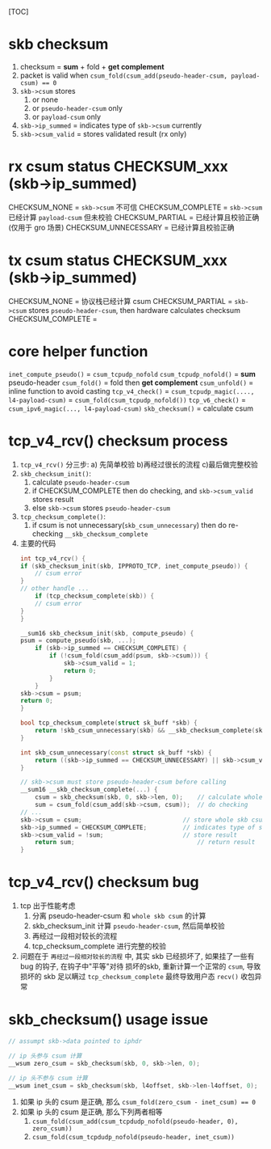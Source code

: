 [TOC]
# skb checksum
1. checksum = **sum** + fold + **get complement**
2. packet is valid when `csum_fold(csum_add(pseudo-header-csum, payload-csum) == 0`
3. `skb->csum` stores
   1. or none
   2. or `pseudo-header-csum` only
   3. or `payload-csum` only
4. `skb->ip_summed`  = indicates type of `skb->csum` currently
5. `skb->csum_valid` = stores validated result (rx only)

# rx csum status CHECKSUM_xxx (skb->ip_summed)
CHECKSUM_NONE        = `skb->csum` 不可信
CHECKSUM_COMPLETE    = `skb->csum` 已经计算 `payload-csum` 但未校验
CHECKSUM_PARTIAL     = 已经计算且校验正确 (仅用于 gro 场景)
CHECKSUM_UNNECESSARY = 已经计算且校验正确

# tx csum status CHECKSUM_xxx (skb->ip_summed)
CHECKSUM_NONE        = 协议栈已经计算 csum
CHECKSUM_PARTIAL     = `skb->csum` stores `pseudo-header-csum`, then hardware calculates checksum
CHECKSUM_COMPLETE    =

# core helper function
`inet_compute_pseudo()` = `csum_tcpudp_nofold`
`csum_tcpudp_nofold()` = **sum** pseudo-header
`csum_fold()`    = fold then **get complement**
`csum_unfold()`  = inline function to avoid casting
`tcp_v4_check()` = `csum_tcpudp_magic(...., l4-payload-csum)` = `csum_fold(csum_tcpudp_nofold())`
`tcp_v6_check()` = `csum_ipv6_magic(..., l4-payload-csum)`
`skb_checksum()` = calculate csum

# tcp_v4_rcv() checksum process
1. `tcp_v4_rcv()` 分三步: a) 先简单校验 b)再经过很长的流程 c)最后做完整校验
2. `skb_checksum_init()`:
   1. calculate `pseudo-header-csum`
   2. if CHECKSUM_COMPLETE then do checking, and `skb->csum_valid` stores result
   3. else `skb->csum` stores `pseudo-header-csum`
3. `tcp_checksum_complete()`:
   1. if csum is not unnecessary(`skb_csum_unnecessary`) then do re-checking `__skb_checksum_complete`
4. 主要的代码
    ```c++
    int tcp_v4_rcv() {
    if (skb_checksum_init(skb, IPPROTO_TCP, inet_compute_pseudo)) {
        // csum error
    }
    // other handle ...
        if (tcp_checksum_complete(skb)) {
        // csum error
    }
    }

    __sum16 skb_checksum_init(skb, compute_pseudo) {
    psum = compute_pseudo(skb, ...);
        if (skb->ip_summed == CHECKSUM_COMPLETE) {
            if (!csum_fold(csum_add(psum, skb->csum))) {
                skb->csum_valid = 1;
                return 0;
            }
        }
    skb->csum = psum;
    return 0;
    }

    bool tcp_checksum_complete(struct sk_buff *skb) {
        return !skb_csum_unnecessary(skb) && __skb_checksum_complete(skb);
    }

    int skb_csum_unnecessary(const struct sk_buff *skb) {
        return ((skb->ip_summed == CHECKSUM_UNNECESSARY) || skb->csum_valid || ...);
    }

    // skb->csum must store pseudo-header-csum before calling
    __sum16 __skb_checksum_complete(...) {
        csum = skb_checksum(skb, 0, skb->len, 0);    // calculate whole skb csum
        sum = csum_fold(csum_add(skb->csum, csum));  // do checking
    // ...
    skb->csum = csum;                            // store whole skb csum
    skb->ip_summed = CHECKSUM_COMPLETE;          // indicates type of skb->csum currently
    skb->csum_valid = !sum;                      // store result
        return sum;                                  // return result
    }
    ```

# tcp_v4_rcv() checksum bug
1. tcp 出于性能考虑
   1. 分离 pseudo-header-csum 和 `whole skb csum` 的计算
   2. skb_checksum_init 计算 `pseudo-header-csum`, 然后简单校验
   3. 再经过一段相对较长的流程
   4. tcp_checksum_complete 进行完整的校验
2. 问题在于 `再经过一段相对较长的流程` 中, 其实 skb 已经损坏了,
   如果挂了一些有 bug 的钩子, 在钩子中"平等"对待 损坏的skb,
   重新计算一个正常的 `csum`,
   导致损坏的 skb 足以瞒过 `tcp_checksum_complete`
   最终导致用户态 `recv()` 收包异常

# skb_checksum() usage issue
```c++
// assumpt skb->data pointed to iphdr

// ip 头参与 csum 计算
__wsum zero_csum = skb_checksum(skb, 0, skb->len, 0);

// ip 头不参与 csum 计算
__wsum inet_csum = skb_checksum(skb, l4offset, skb->len-l4offset, 0);
```
1. 如果 ip 头的 csum 是正确, 那么 `csum_fold(zero_csum - inet_csum) == 0`
2. 如果 ip 头的 csum 是正确, 那么下列两者相等
    1. `csum_fold(csum_add(csum_tcpdudp_nofold(pseudo-header, 0), zero_csum))`
    2. `csum_fold(csum_tcpdudp_nofold(pseudo-header, inet_csum))`